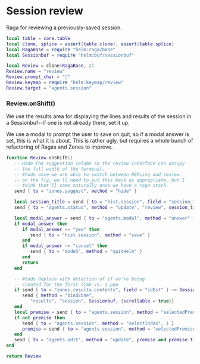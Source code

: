 # Session review

Raga for reviewing a previously\-saved session\.

```lua
local table = core.table
local clone, splice = assert(table.clone), assert(table.splice)
local RagaBase = require "helm:raga/base"
local Sessionbuf = require "helm:buf/sessionbuf"
```

```lua
local Review = clone(RagaBase, 2)
Review.name = "review"
Review.prompt_char = "💬"
Review.keymap = require "helm:keymap/review"
Review.target = "agents.session"
```


### Review\.onShift\(\)

We use the results area for displaying the lines and results
of the session in a Sessionbuf\-\-if one is not already there,
set it up\.

We use a modal to prompt the user to save on quit, so if a modal
answer is set, this is what it is about\. This is rather ugly, but
requires a whole bunch of refactoring of Ragas and Zones to improve\.

```lua
function Review.onShift()
   -- Hide the suggestion column so the review interface can occupy
   -- the full width of the terminal.
   -- #todo once we are able to switch between REPLing and review
   -- on the fly, we'll need to put this back as appropriate, but I
   -- think that'll come naturally once we have a raga stack.
   send { to = "zones.suggest", method = "hide" }

   local session_title = send { to = "hist.session", field = "session_title" }
   send { to = "agents.status", method = "update", "review", session_title }

   local modal_answer = send { to = "agents.modal", method = "answer" }
   if modal_answer then
      if modal_answer == "yes" then
         send { to = "hist.session", method = "save" }
      end
      if modal_answer ~= "cancel" then
         send { to = "modeS", method = "quitHelm" }
      end
      return
   end

   -- #todo Replace with detection of if we're being
   -- created for the first time vs. a pop
   if send { to = "zones.results.contents", field = "idEst" } ~= Sessionbuf then
      send { method = "bindZone",
         "results", "session", Sessionbuf, {scrollable = true}}
   end
   local premise = send { to = "agents.session", method = "selectedPremise" }
   if not premise then
      send { to = "agents.session", method = "selectIndex", 1 }
      premise = send { to = "agents.session", method = "selectedPremise" }
   end
   send { to = "agents.edit", method = "update", premise and premise.title}
end
```

```lua
return Review
```